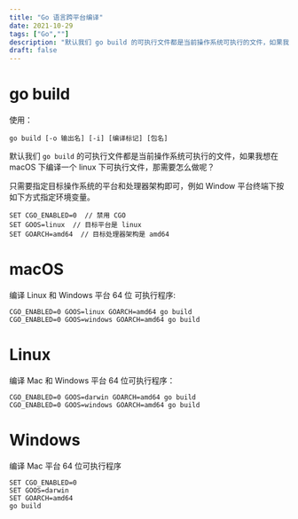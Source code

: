 ```yaml
---
title: "Go 语言跨平台编译"
date: 2021-10-29
tags: ["Go",""]
description: "默认我们 go build 的可执行文件都是当前操作系统可执行的文件，如果我想在 macOS 下编译一个 linux 下可执行文件，那需要怎么做呢"
draft: false
---
```


# go build

使用：

```
go build [-o 输出名] [-i] [编译标记] [包名]
```

默认我们 `go build` 的可执行文件都是当前操作系统可执行的文件，如果我想在 macOS 下编译一个 linux 下可执行文件，那需要怎么做呢？

只需要指定目标操作系统的平台和处理器架构即可，例如 Window 平台终端下按如下方式指定环境变量。

```
SET CGO_ENABLED=0  // 禁用 CGO
SET GOOS=linux  // 目标平台是 linux
SET GOARCH=amd64  // 目标处理器架构是 amd64
```

# macOS

编译 Linux 和 Windows 平台 64 位 可执行程序:

```
CGO_ENABLED=0 GOOS=linux GOARCH=amd64 go build
CGO_ENABLED=0 GOOS=windows GOARCH=amd64 go build
```

# Linux

编译 Mac 和 Windows 平台 64 位可执行程序：

```
CGO_ENABLED=0 GOOS=darwin GOARCH=amd64 go build
CGO_ENABLED=0 GOOS=windows GOARCH=amd64 go build
```

# Windows

编译 Mac 平台 64 位可执行程序

```
SET CGO_ENABLED=0
SET GOOS=darwin
SET GOARCH=amd64
go build
```



